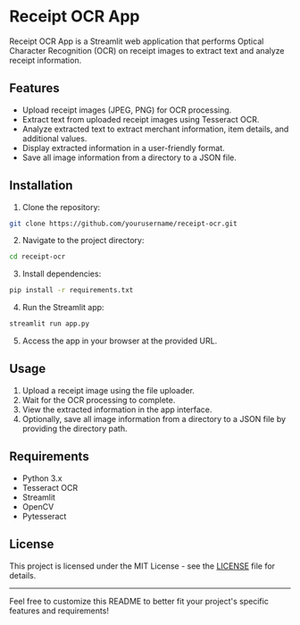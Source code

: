 # Receipt OCR App

Receipt OCR App is a Streamlit web application that performs Optical Character Recognition (OCR) on receipt images to extract text and analyze receipt information.

## Features

- Upload receipt images (JPEG, PNG) for OCR processing.
- Extract text from uploaded receipt images using Tesseract OCR.
- Analyze extracted text to extract merchant information, item details, and additional values.
- Display extracted information in a user-friendly format.
- Save all image information from a directory to a JSON file.

## Installation

1. Clone the repository:

```bash
git clone https://github.com/yourusername/receipt-ocr.git
```

2. Navigate to the project directory:

```bash
cd receipt-ocr
```

3. Install dependencies:

```bash
pip install -r requirements.txt
```

4. Run the Streamlit app:

```bash
streamlit run app.py
```

5. Access the app in your browser at the provided URL.

## Usage

1. Upload a receipt image using the file uploader.
2. Wait for the OCR processing to complete.
3. View the extracted information in the app interface.
4. Optionally, save all image information from a directory to a JSON file by providing the directory path.

## Requirements

- Python 3.x
- Tesseract OCR
- Streamlit
- OpenCV
- Pytesseract

## License

This project is licensed under the MIT License - see the [LICENSE](LICENSE) file for details.

---

Feel free to customize this README to better fit your project's specific features and requirements!
